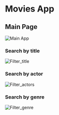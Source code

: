# Movies App

## Main Page
![Main App](https://user-images.githubusercontent.com/1881636/128435042-7ca6446d-cb58-4a99-ab6f-28423a34fe4b.png)

### Search by title
![Filter_title](https://user-images.githubusercontent.com/1881636/128440577-5a3646d4-972a-4ea0-9669-f3ded664ad3e.png)

### Search by actor
![Filter_actors](https://user-images.githubusercontent.com/1881636/128435359-96e10301-7715-43d6-ad5f-67841a277b7a.png)

### Search by genre
![Filter_genre](https://user-images.githubusercontent.com/1881636/128435473-9d4de7c8-754b-4dc5-8300-ac9106dd23ef.png)

